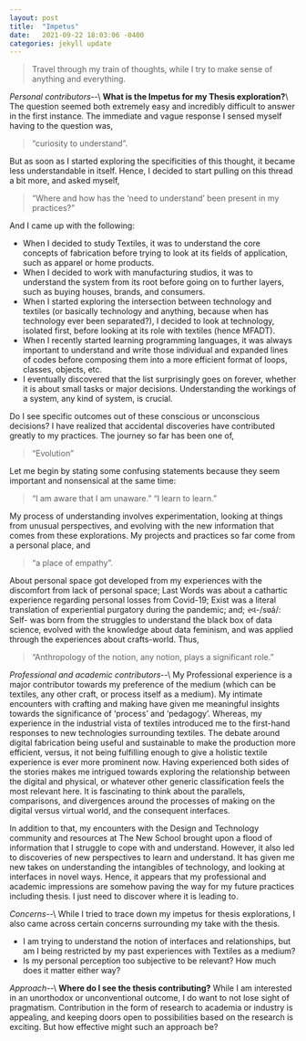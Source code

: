 ```yaml
---
layout: post
title:  "Impetus"
date:   2021-09-22 18:03:06 -0400
categories: jekyll update
---
```

> Travel through my train of thoughts, while I try to make sense of anything and everything. 



_Personal contributors_--\\
**What is the Impetus for my Thesis exploration?**\\
The question seemed both extremely easy and incredibly difficult to answer in the first instance. The immediate and vague response I sensed myself having to the question was, 
>“curiosity to understand”.  

But as soon as I started exploring the specificities of this thought, it became less understandable in itself. Hence, I decided to start pulling on this thread a bit more, and asked myself, 

>“Where and how has the ‘need to understand’ been present in my practices?” 

And I came up with the following:
- When I decided to study Textiles, it was to understand the core concepts of fabrication before trying to look at its fields of application, such as apparel or home products.
- When I decided to work with manufacturing studios, it was to understand the system from its root before going on to further layers, such as buying houses, brands, and consumers.
- When I started exploring the intersection between technology and textiles (or basically technology and anything, because when has technology ever been separated?), I decided to look at technology, isolated first, before looking at its role with textiles (hence MFADT).
- When I recently started learning programming languages, it was always important to understand and write those individual and expanded lines of codes before composing them into a more efficient format of loops, classes, objects, etc.
- I eventually discovered that the list surprisingly goes on forever, whether it is about small tasks or major decisions. Understanding the workings of a system, any kind of system, is crucial.

Do I see specific outcomes out of these conscious or unconscious decisions? I have realized that accidental discoveries have contributed greatly to my practices. The journey so far has been one of,

>“Evolution”

Let me begin by stating some confusing statements because they seem important and nonsensical at the same time:

>“I am aware that I am unaware.”
>“I learn to learn.”

My process of understanding involves experimentation, looking at things from unusual perspectives, and evolving with the new information that comes from these explorations. My projects and practices so far come from a personal place, and 
>“a place of empathy”. 

About personal space got developed from my experiences with the discomfort from lack of personal space; Last Words was about a cathartic experience regarding personal losses from Covid-19; Exist was a literal translation of experiential purgatory during the pandemic; and; સ્વ-/sʋá/: Self- was born from the struggles to understand the black box of data science, evolved with the knowledge about data feminism, and was applied through the experiences about crafts-world. Thus,

>“Anthropology of the notion, any notion, plays a significant role.”

_Professional and academic contributors_--\\
My Professional experience is a major contributor towards my preference of the medium (which can be textiles, any other craft, or process itself as a medium). My intimate encounters with crafting and making have given me meaningful insights towards the significance of ‘process’ and ‘pedagogy’. Whereas, my experience in the industrial vista of textiles introduced me to the first-hand responses to new technologies surrounding textiles. The debate around digital fabrication being useful and sustainable to make the production more efficient, versus, it not being fulfilling enough to give a holistic textile experience is ever more prominent now. Having experienced both sides of the stories makes me intrigued towards exploring the relationship between the digital and physical, or whatever other generic classification feels the most relevant here. It is fascinating to think about the parallels, comparisons, and divergences around the processes of making on the digital versus virtual world, and the consequent interfaces.

In addition to that, my encounters with the Design and Technology community  and resources at The New School brought upon a flood of information that I struggle to cope with and understand. However, it also led to discoveries of new perspectives to learn and understand. It has given me new takes on understanding the intangibles of technology, and looking at interfaces in novel ways. Hence, it appears that my professional and academic impressions are somehow paving the way for my future practices including thesis. I just need to discover where it is leading to. 

_Concerns_--\\
While I tried to trace down my impetus for thesis explorations, I also came across certain concerns surrounding my take with the thesis.
- I am trying to understand the notion of interfaces and relationships, but am I being restricted by my past experiences with Textiles as a medium?
- Is my personal perception too subjective to be relevant? How much does it matter either way?

_Approach_--\\
**Where do I see the thesis contributing?**
While I am interested in an unorthodox or unconventional outcome, I do want to not lose sight of pragmatism. Contribution in the form of research to academia or industry is appealing, and keeping doors open to possibilities based on the research is exciting. But how effective might such an approach be?
